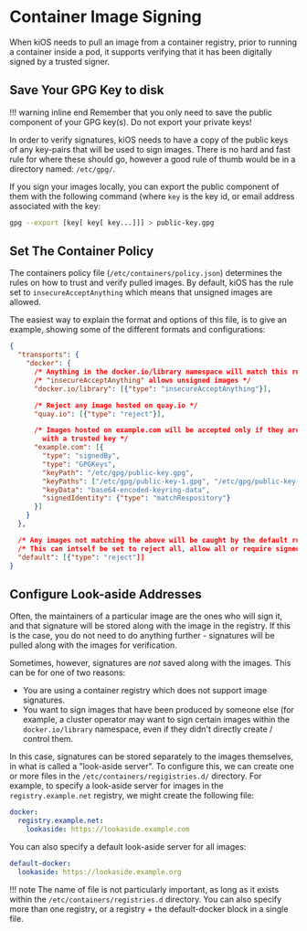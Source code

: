 # Container Image Signing

When kiOS needs to pull an image from a container registry, prior to
running a container inside a pod, it supports verifying that it has been
digitally signed by a trusted signer.

## Save Your GPG Key to disk

!!! warning inline end
    Remember that you only need to save the public component of your GPG
    key(s). Do not export your private keys!

In order to verify signatures, kiOS needs to have a copy of the public
keys of any key-pairs that will be used to sign images. There is no hard
and fast rule for where these should go, however a good rule of thumb
would be in a directory named: `/etc/gpg/`.

If you sign your images locally, you can export the public component of
them with the following command (where `key` is the key id, or email
address associated with the key:

```sh
gpg --export [key[ key[ key...]]] > public-key.gpg
```

## Set The Container Policy

The containers policy file (`/etc/containers/policy.json`) determines
the rules on how to trust and verify pulled images. By default, kiOS has
the rule set to `insecureAcceptAnything` which means that unsigned
images are allowed.

The easiest way to explain the format and options of this file, is to
give an example, showing some of the different formats and
configurations:

```json title="/etc/containers/policy.json"
{
  "transports": {
    "docker": {
      /* Anything in the docker.io/library namespace will match this rule */
      /* "insecureAcceptAnything" allows unsigned images */
      "docker.io/library": [{"type": "insecureAcceptAnything"}],

      /* Reject any image hosted on quay.io */
      "quay.io": [{"type": "reject"}],

      /* Images hosted on example.com will be accepted only if they are signed
        with a trusted key */
      "example.com": [{
        "type": "signedBy",
        "type": "GPGKeys",
        "keyPath": "/etc/gpg/public-key.gpg",
        "keyPaths": ["/etc/gpg/public-key-1.gpg", "/etc/gpg/public-key-2.gpg"],
        "keyData": "base64-encoded-keyring-data",
        "signedIdentity": {"type": "matchRespository"}
      }]
    }
  },

  /* Any images not matching the above will be caught by the default rule */
  /* This can intself be set to reject all, allow all or require signed images */
  "default": [{"type": "reject"]]
}
```

## Configure Look-aside Addresses

Often, the maintainers of a particular image are the ones who will sign
it, and that signature will be stored along with the image in the
registry. If this is the case, you do not need to do anything further -
signatures will be pulled along with the images for verification.

Sometimes, however, signatures are _not_ saved along with the images.
This can be for one of two reasons:

- You are using a container registry which does not support image
  signatures.
- You want to sign images that have been produced by someone else (for
  example, a cluster operator may want to sign certain images within the
  `docker.io/library` namespace, even if they didn't directly create /
  control them.

In this case, signatures can be stored separately to the images
themselves, in what is called a "look-aside server". To configure this,
we can create one or more files in the `/etc/containers/regigistries.d/`
directory. For example, to specify a look-aside server for images in the
`registry.example.net` registry, we might create the following file:

```yaml title="/etc/containers/registries.d/registry.example.net.yaml"
docker:
  registry.example.net:
    lookaside: https://lookaside.example.com
```

You can also specify a default look-aside server for all images:

```yaml title="/etc/containers/registries.d/default.yaml"
default-docker:
  lookaside: https://lookaside.example.org
```

!!! note
    The name of file is not particularly important, as long as it exists
    within the `/etc/containers/registries.d` directory. You can also
    specify more than one registry, or a registry + the default-docker
    block in a single file.
